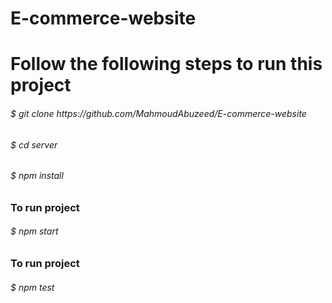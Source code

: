 
# E-commerce-website

# Follow the following steps to run this project
<h6>$ git clone https://github.com/MahmoudAbuzeed/E-commerce-website </h6> 
<h6>$ cd server </h6>
<h6>$ npm install </h6>
<h3> To run project</h3>
<h6>$ npm start </h6>
<h3> To run project</h3>
<h6>$ npm test </h6>